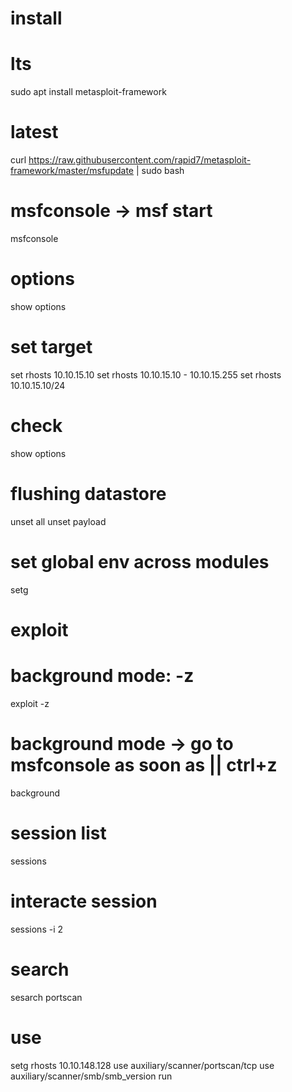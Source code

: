 # install

# lts

sudo apt install metasploit-framework

# latest

curl https://raw.githubusercontent.com/rapid7/metasploit-framework/master/msfupdate | sudo bash

# msfconsole -> msf start

msfconsole

# options

show options

# set target

set rhosts 10.10.15.10
set rhosts 10.10.15.10 - 10.10.15.255
set rhosts 10.10.15.10/24

# check

show options

# flushing datastore

unset all
unset payload

# set global env across modules

setg

# exploit

# background mode: -z

exploit -z

# background mode -> go to msfconsole as soon as || ctrl+z

background

# session list

sessions

# interacte session

sessions -i 2

# search

sesarch portscan

# use

setg rhosts 10.10.148.128
use auxiliary/scanner/portscan/tcp
use auxiliary/scanner/smb/smb_version
run

